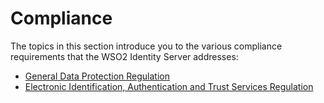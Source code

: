 # Compliance

The topics in this section introduce you to the various compliance
requirements that the WSO2 Identity Server addresses:

-   [General Data Protection
    Regulation](General_Data_Protection_Regulation)
-   [Electronic Identification, Authentication and Trust Services
    Regulation](Electronic_Identification_Authentication_and_Trust_Services_Regulation)

  

  

  

  

  
